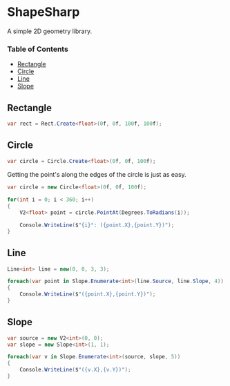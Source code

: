 # ShapeSharp
 
A simple 2D geometry library.

### Table of Contents
 * [Rectangle](#rectangle)
 * [Circle](#circle)
 * [Line](#line)
 * [Slope](#slope)
 
## Rectangle

```cs
var rect = Rect.Create<float>(0f, 0f, 100f, 100f);
```

## Circle

```cs
var circle = Circle.Create<float>(0f, 0f, 100f);
```

Getting the point's along the edges of the circle is just as easy.

```cs
var circle = new Circle<float>(0f, 0f, 100f);
            
for(int i = 0; i < 360; i++)
{
    V2<float> point = circle.PointAt(Degrees.ToRadians(i));

    Console.WriteLine($"{i}°: ({point.X},{point.Y})");
}
```

## Line

```cs
Line<int> line = new(0, 0, 3, 3);

foreach(var point in Slope.Enumerate<int>(line.Source, line.Slope, 4))
{
    Console.WriteLine($"({point.X},{point.Y})");
}
```

## Slope

```cs
var source = new V2<int>(0, 0);
var slope = new Slope<int>(1, 1);

foreach(var v in Slope.Enumerate<int>(source, slope, 5))
{
    Console.WriteLine($"({v.X},{v.Y})");
}
```

##
